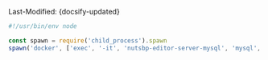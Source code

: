 Last-Modified: {docsify-updated}

```js
#!/usr/bin/env node

const spawn = require('child_process').spawn
spawn('docker', ['exec', '-it', 'nutsbp-editor-server-mysql', 'mysql', '--default-character-set=utf8', 'nutspie_dev'], { stdio: 'inherit' })

```
